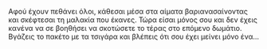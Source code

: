 Αφού έχουν πεθάνει όλοι, κάθεσαι μέσα στα αίματα βαριανασαίνοντας και σκέφτεσαι τη μαλακία που έκανες.
Τώρα είσαι μόνος σου και δεν έχεις κανένα να σε βοηθήσει να σκοτώσετε το τέρας στο επόμενο δωμάτιο.
Βγάζεις το πακέτο με τα τσιγάρα και βλέπεις ότι σου έχει μείνει μόνο ένα...
